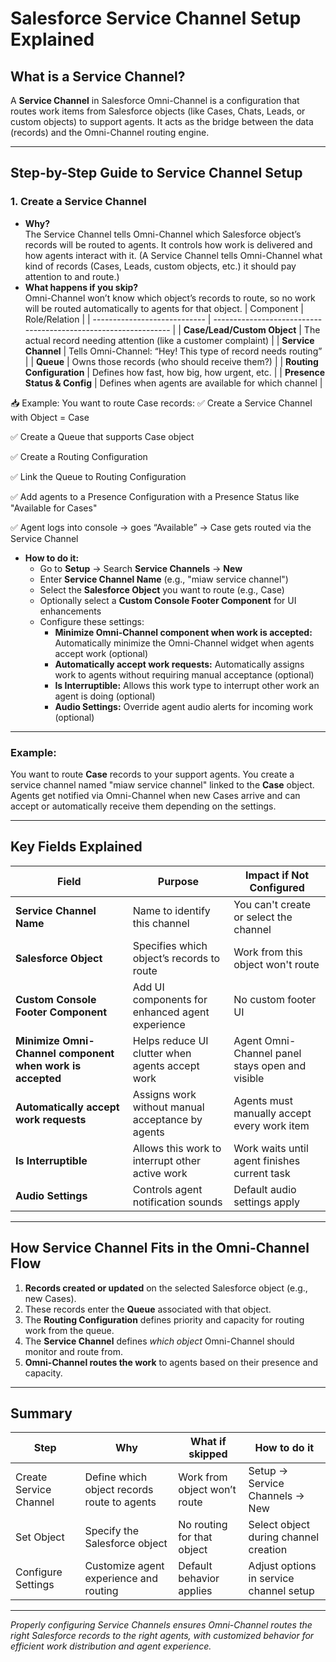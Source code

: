 # Salesforce Service Channel Setup Explained

## What is a Service Channel?
A **Service Channel** in Salesforce Omni-Channel is a configuration that routes work items from Salesforce objects (like Cases, Chats, Leads, or custom objects) to support agents. It acts as the bridge between the data (records) and the Omni-Channel routing engine.

---

## Step-by-Step Guide to Service Channel Setup

### 1. Create a Service Channel
- **Why?**  
  The Service Channel tells Omni-Channel which Salesforce object’s records will be routed to agents. It controls how work is delivered and how agents interact with it.
  (A Service Channel tells Omni-Channel what kind of records (Cases, Leads, custom objects, etc.) it should pay attention to and route.)
- **What happens if you skip?**  
  Omni-Channel won’t know which object’s records to route, so no work will be routed automatically to agents for that object.
  | Component                    | Role/Relation                                                   |
| ---------------------------- | --------------------------------------------------------------- |
| **Case/Lead/Custom Object**  | The actual record needing attention (like a customer complaint) |
| **Service Channel**          | Tells Omni-Channel: “Hey! This type of record needs routing”    |
| **Queue**                    | Owns those records (who should receive them?)                   |
| **Routing Configuration**    | Defines how fast, how big, how urgent, etc.                     |
| **Presence Status & Config** | Defines when agents are available for which channel             |

📥 Example:
You want to route Case records:
✅ Create a Service Channel with Object = Case

✅ Create a Queue that supports Case object

✅ Create a Routing Configuration

✅ Link the Queue to Routing Configuration

✅ Add agents to a Presence Configuration with a Presence Status like "Available for Cases"

✅ Agent logs into console → goes “Available” → Case gets routed via the Service Channel

- **How to do it:**  
  - Go to **Setup** → Search **Service Channels** → **New**  
  - Enter **Service Channel Name** (e.g., "miaw service channel")  
  - Select the **Salesforce Object** you want to route (e.g., Case)  
  - Optionally select a **Custom Console Footer Component** for UI enhancements  
  - Configure these settings:
    - **Minimize Omni-Channel component when work is accepted:** Automatically minimize the Omni-Channel widget when agents accept work (optional)  
    - **Automatically accept work requests:** Automatically assigns work to agents without requiring manual acceptance (optional)  
    - **Is Interruptible:** Allows this work type to interrupt other work an agent is doing (optional)  
    - **Audio Settings:** Override agent audio alerts for incoming work (optional)  
  
---

### Example:  
You want to route **Case** records to your support agents. You create a service channel named "miaw service channel" linked to the **Case** object. Agents get notified via Omni-Channel when new Cases arrive and can accept or automatically receive them depending on the settings.

---

## Key Fields Explained

| Field                             | Purpose                                                  | Impact if Not Configured                         |
|----------------------------------|----------------------------------------------------------|-------------------------------------------------|
| **Service Channel Name**          | Name to identify this channel                            | You can't create or select the channel          |
| **Salesforce Object**             | Specifies which object’s records to route               | Work from this object won't route                |
| **Custom Console Footer Component** | Add UI components for enhanced agent experience          | No custom footer UI                               |
| **Minimize Omni-Channel component when work is accepted** | Helps reduce UI clutter when agents accept work        | Agent Omni-Channel panel stays open and visible  |
| **Automatically accept work requests** | Assigns work without manual acceptance by agents          | Agents must manually accept every work item      |
| **Is Interruptible**              | Allows this work to interrupt other active work          | Work waits until agent finishes current task     |
| **Audio Settings**                | Controls agent notification sounds                        | Default audio settings apply                      |

---

## How Service Channel Fits in the Omni-Channel Flow

1. **Records created or updated** on the selected Salesforce object (e.g., new Cases).  
2. These records enter the **Queue** associated with that object.  
3. The **Routing Configuration** defines priority and capacity for routing work from the queue.  
4. The **Service Channel** defines *which object* Omni-Channel should monitor and route from.  
5. **Omni-Channel routes the work** to agents based on their presence and capacity.  

---

## Summary

| Step                     | Why                                     | What if skipped                     | How to do it                           |
|--------------------------|----------------------------------------|-----------------------------------|--------------------------------------|
| Create Service Channel    | Define which object records route to agents | Work from object won’t route       | Setup → Service Channels → New       |
| Set Object               | Specify the Salesforce object          | No routing for that object         | Select object during channel creation|
| Configure Settings       | Customize agent experience and routing | Default behavior applies           | Adjust options in service channel setup|

---

*Properly configuring Service Channels ensures Omni-Channel routes the right Salesforce records to the right agents, with customized behavior for efficient work distribution and agent experience.*

